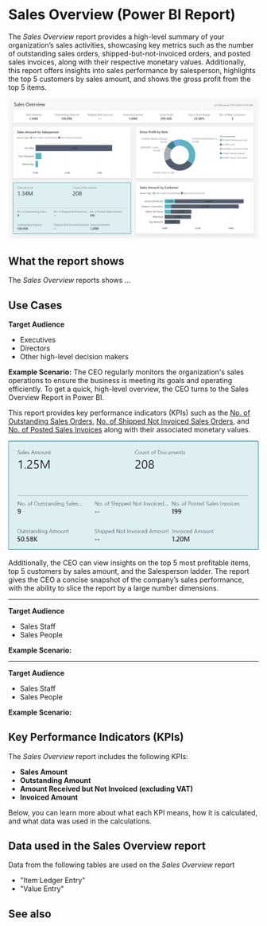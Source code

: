 # Sales Overview (Power BI Report)

The _Sales Overview_ report provides a high-level summary of your organization’s sales activities, showcasing key metrics such as the number of outstanding sales orders, shipped-but-not-invoiced orders, and posted sales invoices, along with their respective monetary values. Additionally, this report offers insights into sales performance by salesperson, highlights the top 5 customers by sales amount, and shows the gross profit from the top 5 items.

![Sales Overview screenshot](/business-central/media/sales/sales-overview.png "Sales Overview - Screenshot")

## What the report shows

The *Sales Overview* reports shows ...


## Use Cases
**Target Audience**
- Executives
- Directors
- Other high-level decision makers

**Example Scenario:** The CEO regularly monitors the organization's sales operations to ensure the business is meeting its goals and operating efficiently. To get a quick, high-level overview, the CEO turns to the Sales Overview Report in Power BI. 

This report provides key performance indicators (KPIs) such as the [No. of Outstanding Sales Orders](#TODO), [No. of Shipped Not Invoiced Sales Orders](#TODO), and [No. of Posted Sales Invoices](#TODO) along with their associated monetary values. 

![Sales Overview KPIs screenshot](/business-central/media/sales/sales-overview-kpis.png "Sales Overview KPIs- Screenshot")

Additionally, the CEO can view insights on the top 5 most profitable items, top 5 customers by sales amount, and the Salesperson ladder. The report gives the CEO a concise snapshot of the company’s sales performance, with the ability to slice the report by a large number dimensions.

---
**Target Audience**

- Sales Staff
- Sales People

**Example Scenario:** 

---
**Target Audience**

- Sales Staff
- Sales People

**Example Scenario:** 



## Key Performance Indicators (KPIs)

The _Sales Overview_ report includes the following KPIs:

- **Sales Amount**
- **Outstanding Amount**
- **Amount Received but Not Invoiced (excluding VAT)**
- **Invoiced Amount**

Below, you can learn more about what each KPI means, how it is calculated, and what data was used in the calculations.

## Data used in the Sales Overview report

Data from the following tables are used on the *Sales Overview* report
- "Item Ledger Entry"
- "Value Entry"


## See also